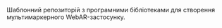 Шаблонний репозиторій з програмними бібліотеками для створення мультимаркерного WebAR-застосунку.



